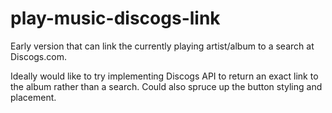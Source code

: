 # play-music-discogs-link

Early version that can link the currently playing artist/album to a search at Discogs.com.

Ideally would like to try implementing Discogs API to return an exact link to the album rather than a search. Could also spruce up the button styling and placement.
